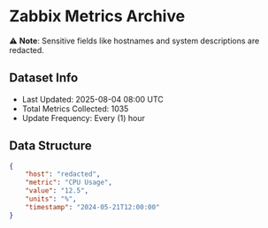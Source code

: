# Zabbix Metrics Archive

⚠️ **Note**: Sensitive fields like hostnames and system descriptions are redacted.

## Dataset Info
- Last Updated: 2025-08-04 08:00 UTC
- Total Metrics Collected: 1035
- Update Frequency: Every (1) hour

## Data Structure
```json
{
    "host": "redacted",
    "metric": "CPU Usage",
    "value": "12.5",
    "units": "%",
    "timestamp": "2024-05-21T12:00:00"
}
```
